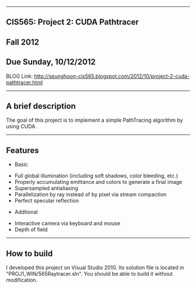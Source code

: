 -------------------------------------------------------------------------------
CIS565: Project 2: CUDA Pathtracer
-------------------------------------------------------------------------------
Fall 2012
-------------------------------------------------------------------------------
Due Sunday, 10/12/2012
-------------------------------------------------------------------------------

BLOG Link: http://seunghoon-cis565.blogspot.com/2012/10/project-2-cuda-pathtracer.html

-------------------------------------------------------------------------------
A brief description
-------------------------------------------------------------------------------
The goal of this project is to implement a simple PathTracing algorithm by using CUDA.

-------------------------------------------------------------------------------
Features
-------------------------------------------------------------------------------
- Basic
* Full global illumination (including soft shadows, color bleeding, etc.)
* Properly accumulating emittance and colors to generate a final image
* Supersampled antialiasing
* Parallelization by ray instead of by pixel via stream compaction
* Perfect specular reflection
  


- Addtional
* Interactive camera via keyboard and mouse
* Depth of field

-------------------------------------------------------------------------------
How to build
-------------------------------------------------------------------------------
I developed this project on Visual Studio 2010.
Its solution file is located in "PROJ1_WIN/565Raytracer.sln".
You should be able to build it without modification.
